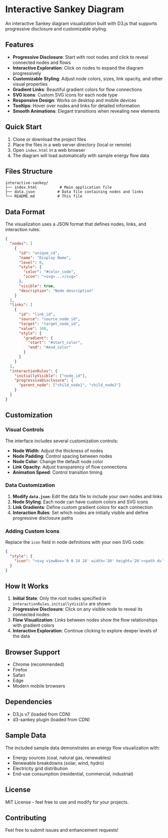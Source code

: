 # Interactive Sankey Diagram

An interactive Sankey diagram visualization built with D3.js that supports progressive disclosure and customizable styling.

## Features

- **Progressive Disclosure**: Start with root nodes and click to reveal connected nodes and flows
- **Interactive Exploration**: Click on nodes to expand the diagram progressively
- **Customizable Styling**: Adjust node colors, sizes, link opacity, and other visual properties
- **Gradient Links**: Beautiful gradient colors for flow connections
- **SVG Icons**: Custom SVG icons for each node type
- **Responsive Design**: Works on desktop and mobile devices
- **Tooltips**: Hover over nodes and links for detailed information
- **Smooth Animations**: Elegant transitions when revealing new elements

## Quick Start

1. Clone or download the project files
2. Place the files in a web server directory (local or remote)
3. Open `index.html` in a web browser
4. The diagram will load automatically with sample energy flow data

## Files Structure

```
interactive-sankey/
├── index.html          # Main application file
├── data.json          # Data file containing nodes and links
└── README.md          # This file
```

## Data Format

The visualization uses a JSON format that defines nodes, links, and interaction rules:

```json
{
  "nodes": [
    {
      "id": "unique_id",
      "name": "Display Name",
      "level": 0,
      "style": {
        "color": "#color_code",
        "icon": "<svg>...</svg>"
      },
      "visible": true,
      "description": "Node description"
    }
  ],
  "links": [
    {
      "id": "link_id",
      "source": "source_node_id",
      "target": "target_node_id",
      "value": 100,
      "style": {
        "gradient": {
          "start": "#start_color",
          "end": "#end_color"
        }
      }
    }
  ],
  "interactionRules": {
    "initiallyVisible": ["node_id"],
    "progressiveDisclosure": {
      "parent_node": ["child_node1", "child_node2"]
    }
  }
}
```

## Customization

### Visual Controls

The interface includes several customization controls:

- **Node Width**: Adjust the thickness of nodes
- **Node Padding**: Control spacing between nodes
- **Node Color**: Change the default node color
- **Link Opacity**: Adjust transparency of flow connections
- **Animation Speed**: Control transition timing

### Data Customization

1. **Modify `data.json`**: Edit the data file to include your own nodes and links
2. **Node Styling**: Each node can have custom colors and SVG icons
3. **Link Gradients**: Define custom gradient colors for each connection
4. **Interaction Rules**: Set which nodes are initially visible and define progressive disclosure paths

### Adding Custom Icons

Replace the `icon` field in node definitions with your own SVG code:

```json
{
  "style": {
    "icon": "<svg viewBox='0 0 24 24' width='20' height='20'><path d='...' fill='white'/></svg>"
  }
}
```

## How It Works

1. **Initial State**: Only the root nodes specified in `interactionRules.initiallyVisible` are shown
2. **Progressive Disclosure**: Click on any visible node to reveal its connected nodes
3. **Flow Visualization**: Links between nodes show the flow relationships with gradient colors
4. **Interactive Exploration**: Continue clicking to explore deeper levels of the data

## Browser Support

- Chrome (recommended)
- Firefox
- Safari
- Edge
- Modern mobile browsers

## Dependencies

- D3.js v7 (loaded from CDN)
- d3-sankey plugin (loaded from CDN)

## Sample Data

The included sample data demonstrates an energy flow visualization with:
- Energy sources (coal, natural gas, renewables)
- Renewable breakdowns (solar, wind, hydro)
- Electricity grid distribution
- End-use consumption (residential, commercial, industrial)

## License

MIT License - feel free to use and modify for your projects.

## Contributing

Feel free to submit issues and enhancement requests!